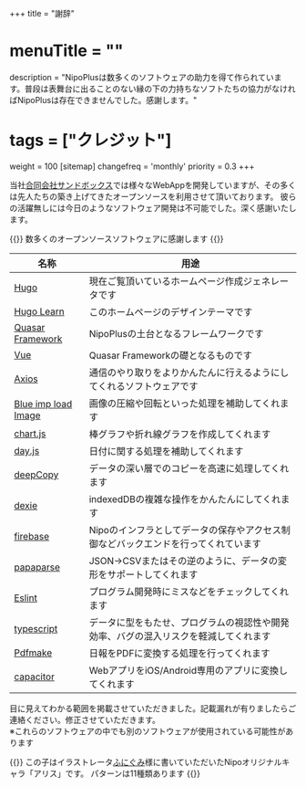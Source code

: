+++
title = "謝辞"
# menuTitle = ""
description = "NipoPlusは数多くのソフトウェアの助力を得て作られています。普段は表舞台に出ることのない縁の下の力持ちなソフトたちの協力がなければNipoPlusは存在できませんでした。感謝します。"
# tags = ["クレジット"]
weight = 100
[sitemap]
  changefreq = 'monthly'
  priority = 0.3
+++


当社[合同会社サンドボックス](https://sndbox.jp/)では様々なWebAppを開発していますが、その多くは先人たちの築き上げてきたオープンソースを利用させて頂いております。
彼らの活躍無しには今日のようなソフトウェア開発は不可能でした。深く感謝いたします。

{{<alice pos="right" icon="please">}}
数多くのオープンソースソフトウェアに感謝します
{{</alice>}}

|名称|用途|
|---|---|
|[Hugo](https://gohugo.io/)|現在ご覧頂いているホームページ作成ジェネレータです|
|[Hugo Learn](https://learn.netlify.app/en/)|このホームページのデザインテーマです|
|[Quasar Framework](https://quasar.dev/)|NipoPlusの土台となるフレームワークです|
|[Vue](https://jp.vuejs.org/index.html)|Quasar Frameworkの礎となるものです|
|[Axios](https://github.com/axios/axios)|通信のやり取りをよりかんたんに行えるようにしてくれるソフトウェアです|
|[Blue imp load Image](https://github.com/blueimp/JavaScript-Load-Image)|画像の圧縮や回転といった処理を補助してくれます|
|[chart.js](https://www.chartjs.org/)|棒グラフや折れ線グラフを作成してくれます|
|[day.js](https://day.js.org/)|日付に関する処理を補助してくれます|
|[deepCopy](https://github.com/sasaplus1/deepcopy.js)|データの深い層でのコピーを高速に処理してくれます|
|[dexie](https://dexie.org/)|indexedDBの複雑な操作をかんたんにしてくれます|
|[firebase](https://firebase.google.com/)|Nipoのインフラとしてデータの保存やアクセス制御などバックエンドを行ってくれています|
|[papaparse](https://www.papaparse.com/)|JSON->CSVまたはその逆のように、データの変形をサポートしてくれます|
|[Eslint](https://eslint.org/)|プログラム開発時にミスなどをチェックしてくれます|
|[typescript](https://www.typescriptlang.org/)|データに型をもたせ、プログラムの視認性や開発効率、バグの混入リスクを軽減してくれます|
|[Pdfmake](http://pdfmake.org)|日報をPDFに変換する処理を行ってくれます|
|[capacitor](https://capacitorjs.com/)|WebアプリをiOS/Android専用のアプリに変換してくれます|

目に見えてわかる範囲を掲載させていただきました。記載漏れが有りましたらご連絡ください。修正させていただきます。  
※これらのソフトウェアの中でも別のソフトウェアが使用されている可能性があります

{{<alice pos="right" icon="default">}}
この子はイラストレータ[ふにぐみ](https://www.ac-illust.com/main/profile.php?id=0DbjwSb1)様に書いていただいたNipoオリジナルキャラ「アリス」です。
パターンは11種類あります
{{</alice>}}
